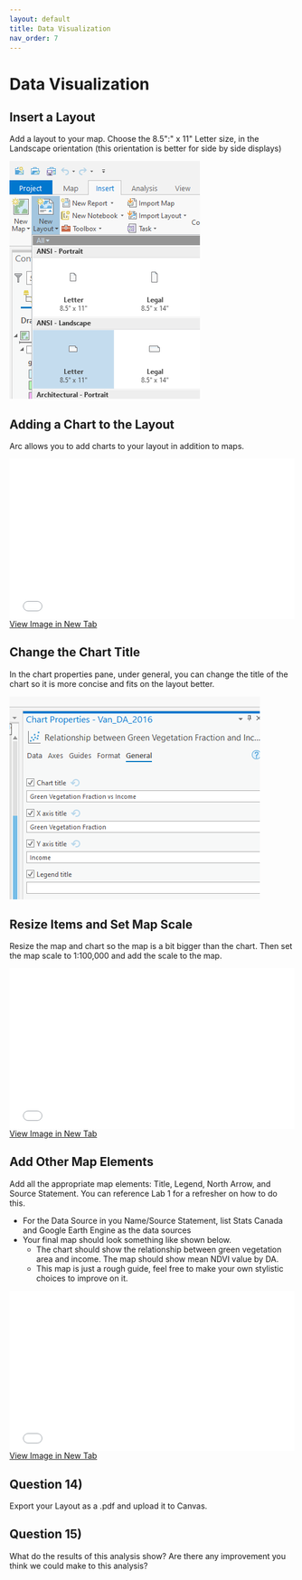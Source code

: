 ```yaml
---
layout: default
title: Data Visualization
nav_order: 7
---
```


# Data Visualization

## Insert a Layout
Add a layout to your map.  Choose the 8.5":" x 11" Letter size, in the Landscape orientation (this orientation is better for side by side displays)

<img src="NewLayout.png" alt="hi" class="inline"/>


## Adding a Chart to the Layout
Arc allows you to add charts to your layout in addition to maps.


<div style="overflow: hidden;
  padding-top: 56.25%;
  position: relative">
  <iframe src="Layout.mp4" title="Processes" scrolling="no" frameborder="0"
    style="border: 0;
   height: 100%;
   left: 0;
   position: absolute;
   top: 0;
   width: 100%;">
   <p>Your browser does not support iframes.</p>
 </iframe>
</div>
<a href="Layout.mp4" target="_blank">View Image in New Tab</a>

## Change the Chart Title
In the chart properties pane, under general, you can change the title of the chart so it is more concise and fits on the layout better.

<img src="ChartTitle.png" alt="hi" class="inline"/>

## Resize Items and Set Map Scale
Resize the map and chart so the map is a bit bigger than the chart.  Then set the map scale to 1:100,000 and add the scale to the map.

<div style="overflow: hidden;
  padding-top: 56.25%;
  position: relative">
  <iframe src="Scale.mp4" title="Processes" scrolling="no" frameborder="0"
    style="border: 0;
   height: 100%;
   left: 0;
   position: absolute;
   top: 0;
   width: 100%;">
   <p>Your browser does not support iframes.</p>
 </iframe>
</div>
<a href="Scale.mp4" target="_blank">View Image in New Tab</a>

## Add Other Map Elements
Add all the appropriate map elements: Title, Legend, North Arrow, and Source Statement.  You can reference Lab 1 for a refresher on how to do this.
* For the Data Source in you Name/Source Statement, list Stats Canada and Google Earth Engine as the data sources
* Your final map should look something like shown below.
  * The chart should show the relationship between green vegetation area and income.  The map should show mean NDVI value by DA.
  * This map is just a rough guide, feel free to make your own stylistic choices to improve on it.

<div style="overflow: hidden;
  padding-top: 56.25%;
  position: relative">
  <iframe src="FinalMap.png" title="Processes" scrolling="no" frameborder="0"
    style="border: 0;
   height: 100%;
   left: 0;
   position: absolute;
   top: 0;
   width: 100%;">
   <p>Your browser does not support iframes.</p>
 </iframe>
</div>
<a href="FinalMap.png" target="_blank">View Image in New Tab</a>

## Question 14)
Export your Layout as a .pdf and upload it to Canvas.

<!-- See example map:

Map showing proper mean NDVI (not green fraction) - 5pts

Chart showing proper mean green fraction vs income (not NDVI) - 5pts

Source statement (Name/source/data/date) - 4ts (1 off for name/date etc.)

Clean presentation & appropriate elements (Text is descriptive/not cut off, north arrow, legend, scale text) - 6 pts

Projection and scale 1:100,000 (should be obvious if the left it in Lambert conformal, Vancouver will be slanted)  - 5pts
 -->
## Question 15)
What do the results of this analysis show?  Are there any improvement you think we could make to this analysis?

<!-- The relationship isn't strong, probably because there are other factors that are determine where people with limited resources can afford to live and where those with money choose to live. (7.5 pts)

Things to look at might include: housing cost (rent or land value) instead of income.  Both NDVI & green area combined (eg. multivariate linear regression). Excluding downtown core and focus on just medium density residential areas.  Account for water/beaches (also attracts high income but low NDIV)  .  These are just possible suggestions, they don't have to list these anything that makes sense counts (7.5 pts for listing two or more suggestions, 3.25 pts if just one). -->
